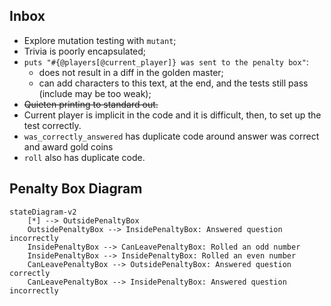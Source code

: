 ## Inbox
- Explore mutation testing with `mutant`;
- Trivia is poorly encapsulated;
- `puts "#{@players[@current_player]} was sent to the penalty box"`:
  - does not result in a diff in the golden master;
  - can add characters to this text, at the end, and the tests still pass (include may be too weak);
- ~~Quieten printing to standard out.~~
- Current player is implicit in the code and it is difficult, then, to set up the test correctly.
- `was_correctly_answered` has duplicate code around answer was correct and award gold coins
- `roll` also has duplicate code.
## Penalty Box Diagram

```mermaid
stateDiagram-v2
    [*] --> OutsidePenaltyBox
    OutsidePenaltyBox --> InsidePenaltyBox: Answered question incorrectly
    InsidePenaltyBox --> CanLeavePenaltyBox: Rolled an odd number 
    InsidePenaltyBox --> InsidePenaltyBox: Rolled an even number
    CanLeavePenaltyBox --> OutsidePenaltyBox: Answered question correctly
    CanLeavePenaltyBox --> InsidePenaltyBox: Answered question incorrectly
```
